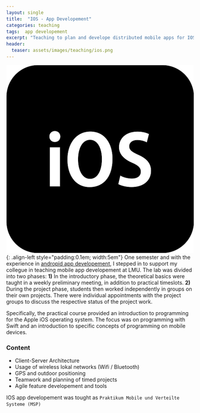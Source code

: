 ```yaml
---
layout: single
title:  "IOS - App Developement"
categories: teaching
tags:  app developement
excerpt: "Teaching to plan and develope distributed mobile apps for IOS as a team."
header:
  teaser: assets/images/teaching/ios.png
---
```


![logo](\assets\images\teaching\ios.png){: .align-left style="padding:0.1em; width:5em"}
One semester and with the experience in [andropid app developement](teaching/android), I stepped in to support my collegue in teaching mobile app developement at LMU.
The lab was divided into two phases:
**1)** In the introductory phase, the theoretical basics were taught in a weekly preliminary meeting, in addition to practical timeslots.
**2)** During the project phase, students then worked independently in groups on their own projects.
There were individual appointments with the project groups to discuss the respective status of the project work.

Specifically, the practical course provided an introduction to programming for the Apple iOS operating system.
The focus was on programming with Swift and an introduction to specific concepts of programming on mobile devices.

### Content

- Client-Server Architecture
- Usage of wireless lokal networks (Wifi / Bluetooth)
- GPS and outdoor positioning
- Teamwork and planning of timed projects
- Agile feature developement and tools

IOS app developement was tought as `Praktikum Mobile und Verteilte Systeme (MSP)`
